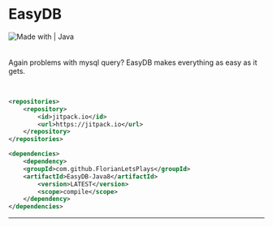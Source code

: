 # EasyDB
![Made with | Java](https://cdn.discordapp.com/attachments/983058255821537351/983315894962913280/unknown.png)<br><br><br>
Again problems with mysql query? EasyDB makes everything as easy as it gets.<br><br>

```xml

<repositories>
    <repository>
        <id>jitpack.io</id>
        <url>https://jitpack.io</url>
    </repository>
</repositories>

<dependencies>
    <dependency>
	<groupId>com.github.FlorianLetsPlays</groupId>
	<artifactId>EasyDB-Java8</artifactId>
        <version>LATEST</version>
        <scope>compile</scope>
    </dependency>
</dependencies>
```


<hr>


